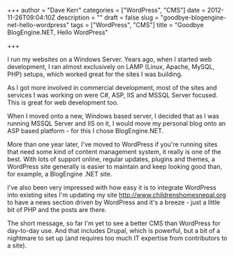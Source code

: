 +++
author = "Dave Kerr"
categories = ["WordPress", "CMS"]
date = 2012-11-26T09:04:10Z
description = ""
draft = false
slug = "goodbye-blogengine-net-hello-wordpress"
tags = ["WordPress", "CMS"]
title = "Goodbye BlogEngine.NET, Hello WordPress"

+++


I run my websites on a Windows Server. Years ago, when I started web development, I ran almost exclusively on LAMP (Linux, Apache, MySQL, PHP) setups, which worked great for the sites I was building.

As I got more involved in commercial development, most of the sites and services I was working on were C#, ASP, IIS and MSSQL Server focused. This is great for web development too.

When I moved onto a new, Windows based server, I decided that as I was running MSSQL Server and IIS on it, I would move my personal blog onto an ASP based platform - for this I chose BlogEngine.NET.

More than one year later, I've moved to WordPress if you're running sites that need some kind of content management system, it really is one of the best. With lots of support online, regular updates, plugins and themes, a WordPress site generally is easier to maintain and keep looking good than, for example, a BlogEngine .NET site.

I've also been very impressed with how easy it is to integrate WordPress into existing sites I'm updating my site http://www.childrenshomesnepal.org to have a news section driven by WordPress and it's a breeze - just a little bit of PHP and the posts are there.

The short message, so far I'm yet to see a better CMS than WordPress for day-to-day use. And that includes Drupal, which is powerful, but a bit of a nightmare to set up (and requires too much IT expertise from contributors to a site).

